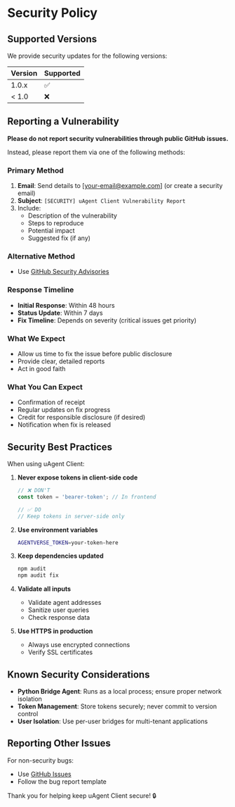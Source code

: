 # Security Policy

## Supported Versions

We provide security updates for the following versions:

| Version | Supported          |
| ------- | ------------------ |
| 1.0.x   | :white_check_mark: |
| < 1.0   | :x:                |

## Reporting a Vulnerability

**Please do not report security vulnerabilities through public GitHub issues.**

Instead, please report them via one of the following methods:

### Primary Method
1. **Email**: Send details to [your-email@example.com] (or create a security email)
2. **Subject**: `[SECURITY] uAgent Client Vulnerability Report`
3. Include:
   - Description of the vulnerability
   - Steps to reproduce
   - Potential impact
   - Suggested fix (if any)

### Alternative Method
- Use [GitHub Security Advisories](https://github.com/gautammanak1/uagent-client/security/advisories/new)

### Response Timeline
- **Initial Response**: Within 48 hours
- **Status Update**: Within 7 days
- **Fix Timeline**: Depends on severity (critical issues get priority)

### What We Expect

- Allow us time to fix the issue before public disclosure
- Provide clear, detailed reports
- Act in good faith

### What You Can Expect

- Confirmation of receipt
- Regular updates on fix progress
- Credit for responsible disclosure (if desired)
- Notification when fix is released

## Security Best Practices

When using uAgent Client:

1. **Never expose tokens in client-side code**
   ```javascript
   // ❌ DON'T
   const token = 'bearer-token'; // In frontend
   
   // ✅ DO
   // Keep tokens in server-side only
   ```

2. **Use environment variables**
   ```bash
   AGENTVERSE_TOKEN=your-token-here
   ```

3. **Keep dependencies updated**
   ```bash
   npm audit
   npm audit fix
   ```

4. **Validate all inputs**
   - Validate agent addresses
   - Sanitize user queries
   - Check response data

5. **Use HTTPS in production**
   - Always use encrypted connections
   - Verify SSL certificates

## Known Security Considerations

- **Python Bridge Agent**: Runs as a local process; ensure proper network isolation
- **Token Management**: Store tokens securely; never commit to version control
- **User Isolation**: Use per-user bridges for multi-tenant applications

## Reporting Other Issues

For non-security bugs:
- Use [GitHub Issues](https://github.com/gautammanak1/uagent-client/issues)
- Follow the bug report template

Thank you for helping keep uAgent Client secure! 🔒

